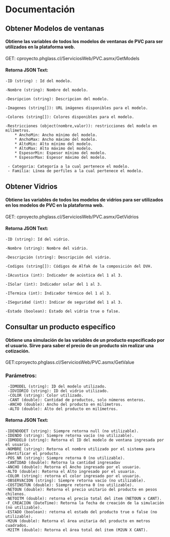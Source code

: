 # Documentación


## Obtener Modelos de ventanas
#### Obtiene las variables de todos los modelos de ventanas de PVC para ser utilizados en la plataforma web.

 GET: cproyecto.phglass.cl/ServiciosWeb/PVC.asmx/GetModels
 
 
#### Retorna JSON Text:
    -ID (string) : Id del modelo.

    -Nombre (string): Nombre del modelo.

    -Desripcion (string): Descripcion del modelo.

    -Imagenes (string[]): URL imágenes disponibles para el modelo.

    -Colores (string[]): Colores disponibles para el modelo.
    
    -Restricciones (object(nombre,valor)): restricciones del modelo en milímetros.
        * AnchoMin: Ancho mínimo del modelo.
        * AnchoMax: Ancho máximo del modelo.
        * AltoMin: Alto mínimo del modelo.
        * AltoMax: Alto máximo del modelo.
        * EspesorMin: Espesor mínimo del modelo.
        * EspesorMax: Espesor máximo del modelo.
        
     - Categoria: Categoría a la cual pertenece el modelo.
     - Familia: Línea de perfiles a la cual pertenece el modelo.
     
## Obtener Vidrios
#### Obtiene las variables de todos los modelos de vidrios para ser utilizados en los modelos de PVC en la plataforma web.

 GET: cproyecto.phglass.cl/ServiciosWeb/PVC.asmx/GetVidrios
 
 
 #### Retorna JSON Text:
    -ID (string): Id del vidrio.
    
    -Nombre (string): Nombre del vidrio.
    
    -Descripción (string): Descripción del vidrio.
    
    -Codigos (string[]): Códigos de Alfak de la composición del DVH.
    
    -IAcustica (int): Indicador de acústica del 1 al 3.
    
    -ISolar (int): Indicador solar del 1 al 3.
    
    -ITermica (int): Indicador térmico del 1 al 3.
    
    -ISeguridad (int): Indicar de seguridad del 1 al 3.
    
    -Estado (boolean): Estado del vidrio true o false.
    
 ## Consultar un producto específico
 #### Obtiene una simulación de las variables de un producto especificado por el usuario. Sirve para saber el precio de un producto sin realizar una cotización.
 
  GET:cproyecto.phglass.cl/ServiciosWeb/PVC.asmx/GetValue
  
  ### Parámetros:
     -IDMODEL (string): ID del modelo utilizado.
     -IDVIDRIO (string): ID del vidrio utilizado.
     -COLOR (string): Color utilizado.
     -CANT (double): Cantidad de productos, solo números enteros.
     -ANCHO (double): Ancho del producto en milímetros.
     -ALTO (double): Alto del producto en milímetros.
     
 #### Retorna JSON Text:
    -IDENDODET (string): Siempre retorna null (no utilizable).
    -IDENDO (string): Siempre retorna vacío (no utilizable).
    -IDMODELO (string): Retorna el ID del modelo de ventana ingresada por el usuario.
    -NOMBRE (string): Retorna el nombre utilizado por el sistema para identificar el producto.
    -POS_NR (string): Siempre retorna 0 (no utilizable).
    -CANTIDAD (double): Retorna la cantidad ingresadav
    -ANCHO (double): Retorna el Ancho ingresado por el usuario.
    -ALTO (double): Retorna el Alto ingresado por el usuario.
    -COLOR (string): retorna el color ingresado por el usuario.
    -OBSERVACION (string): Siempre retorna vacío (no utilizable).
    -COSTINSTUN (double): Siempre retorna 0 (no utilizable).
    -NETOUN (double): Retorna el precio unitario del producto en pesos chilenos.
    -NETOITM (double): retorna el precio total del item (NETOUN x CANT).
    -F_CREACION (DateTime): Retorna la fecha de creación de la simulación (no utilizable).
    -ESTADO (boolean): retorna el estado del producto true o false (no utilizable).
    -M2UN (double): Retorna el área unitaria del producto en metros cuadrados.
    -M2ITM (double): Retorna el área total del ítem (M2UN X CANT).
